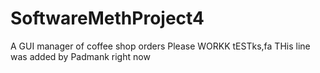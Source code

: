 # SoftwareMethProject4
A GUI manager of coffee shop orders Please WORKK tESTks,fa
THis line was added by Padmank right now
